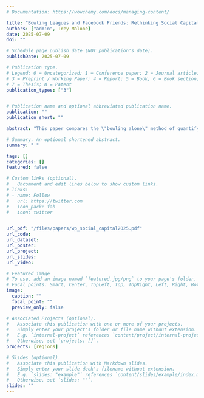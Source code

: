```yaml
---
# Documentation: https://wowchemy.com/docs/managing-content/

title: "Bowling Leagues and Facebook Friends: Rethinking Social Capital in the Digital Age"
authors: ["admin", Trey Malone]
date: 2025-07-09
doi: ""

# Schedule page publish date (NOT publication's date).
publishDate: 2025-07-09

# Publication type.
# Legend: 0 = Uncategorized; 1 = Conference paper; 2 = Journal article;
# 3 = Preprint / Working Paper; 4 = Report; 5 = Book; 6 = Book section;
# 7 = Thesis; 8 = Patent
publication_types: ["3"]


# Publication name and optional abbreviated publication name.
publication: ""
publication_short: ""

abstract: "This paper compares the \"bowling alone\" method of quantifying social capital-based on the density of civic organizations and brick-and-mortar institutions-with newer approaches that draw on billions of online friendship ties to assess economic connectedness and social cohesion. Using county-level data from across the continental United States, we construct and compare indices of traditional and digital social capital, mapping their geographic distributions and assessing their correlation. Our analysis reveals that these two measures are only weakly correlated and exhibit strikingly different spatial patterns, with traditional social capital highest in rural areas and digital social capital concentrated in metropolitan regions. Each measure captures complementary, but not substitutable, dimensions of community connectedness. These results challenge the idea that either metric alone is sufficient for transformative community development, stressing the importance of an integrated approach to understanding the full spectrum of local social ties in the modern era."

# Summary. An optional shortened abstract.
summary: " "

tags: []
categories: []
featured: false

# Custom links (optional).
#   Uncomment and edit lines below to show custom links.
# links:
# - name: Follow
#   url: https://twitter.com
#   icon_pack: fab
#   icon: twitter


url_pdf: "/files/papers/wp_social_capital2025.pdf"
url_code:
url_dataset:
url_poster:
url_project:
url_slides: 
url_video:

# Featured image
# To use, add an image named `featured.jpg/png` to your page's folder.
# Focal points: Smart, Center, TopLeft, Top, TopRight, Left, Right, BottomLeft, Bottom, BottomRight.
image:
  caption: ""
  focal_point: ""
  preview_only: false

# Associated Projects (optional).
#   Associate this publication with one or more of your projects.
#   Simply enter your project's folder or file name without extension.
#   E.g. `internal-project` references `content/project/internal-project/index.md`.
#   Otherwise, set `projects: []`.
projects: [regions]

# Slides (optional).
#   Associate this publication with Markdown slides.
#   Simply enter your slide deck's filename without extension.
#   E.g. `slides: "example"` references `content/slides/example/index.md`.
#   Otherwise, set `slides: ""`.
slides: ""
---
```


